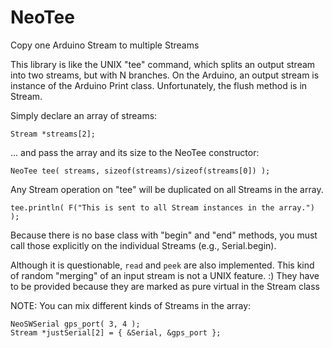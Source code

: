 # NeoTee
Copy one Arduino Stream to multiple Streams

This library is like the UNIX "tee" command, which splits an output stream into 
two streams, but with N branches.  On the Arduino, an output stream is instance of the 
Arduino Print class.  Unfortunately, the flush method is in Stream.

Simply declare an array of streams:

    Stream *streams[2];

... and pass the array and its size to the NeoTee constructor:

    NeoTee tee( streams, sizeof(streams)/sizeof(streams[0]) );

Any Stream operation on "tee" will be duplicated on all Streams in the array.

    tee.println( F("This is sent to all Stream instances in the array.") );

Because there is no base class with "begin" and "end" methods, you
must call those explicitly on the individual Streams (e.g., Serial.begin).

Although it is questionable, `read` and `peek` are also implemented.
This kind of random "merging" of an input stream is not a UNIX feature.  :)  They 
have to be provided because they are marked as pure virtual in the Stream class

NOTE: You can mix different kinds of Streams in the array:

    NeoSWSerial gps_port( 3, 4 );
    Stream *justSerial[2] = { &Serial, &gps_port };
    
